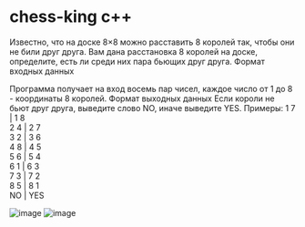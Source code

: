 # chess-king c++
Известно, что на доске 8×8 можно расставить 8 королей так, чтобы они не били друг друга. Вам дана расстановка 8 королей на доске, определите, есть ли среди них пара бьющих друг друга.
Формат входных данных

Программа получает на вход восемь пар чисел, каждое число от 1 до 8 - координаты 8 королей.
Формат выходных данных
Если короли не бьют друг друга, выведите слово NO, иначе выведите YES.
Примеры: 
1 7   |   1 8  
2 4   |   2 7     
3 2   |   3 6      
4 8   |   4 5        
5 6   |   5 4           
6 1   |   6 3          
7 3   |   7 2         
8 5   |   8 1              
NO    |   YES





![image](https://user-images.githubusercontent.com/92678018/185217615-95d0dee6-1019-4f9d-9ebd-989e5fb4ab28.png)
![image](https://user-images.githubusercontent.com/92678018/185217927-d10b9aaa-a703-479f-bd85-0563a59939f1.png)

